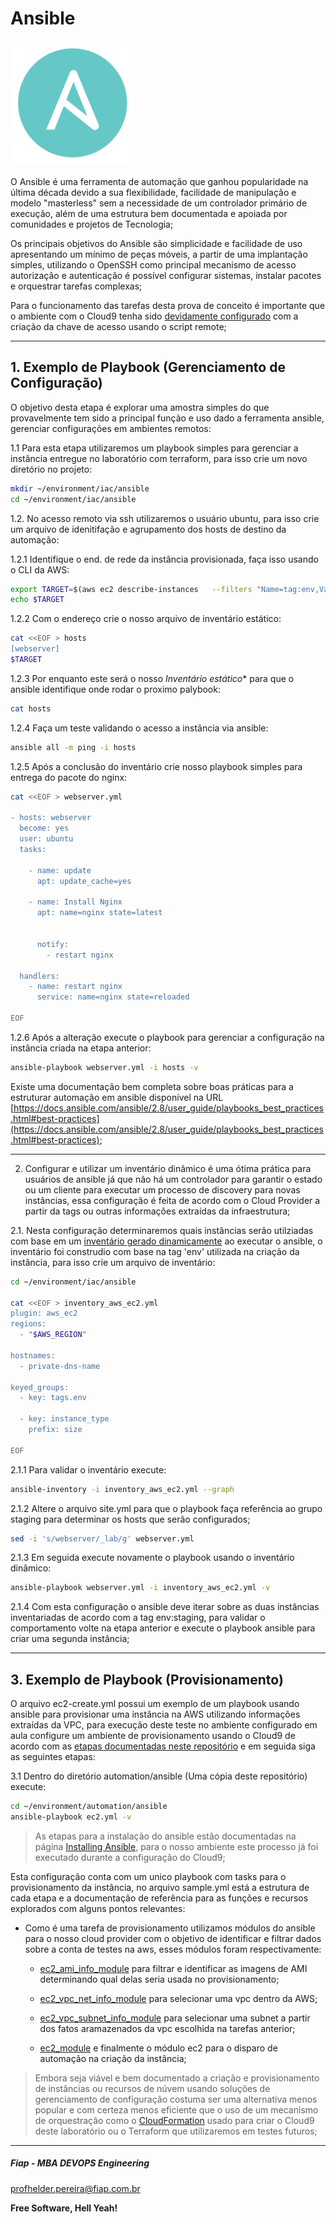 # Ansible

![ANSIBLE_01](images/ANSIBLE_01.png)

O Ansible é uma ferramenta de automação que ganhou popularidade na última década devido a sua flexibilidade, facilidade de manipulação e modelo "masterless" sem a necessidade de um controlador primário de execução, além de uma estrutura bem documentada e apoiada por comunidades e projetos de Tecnologia;

Os principais objetivos do Ansible são simplicidade e facilidade de uso apresentando um mínimo de peças móveis, a partir de uma implantação simples,  utilizando o OpenSSH como principal mecanismo de acesso autorização e autenticação é possível configurar sistemas, instalar pacotes e orquestrar tarefas complexas;

Para o funcionamento das tarefas desta prova de conceito é importante que o ambiente com o Cloud9 tenha sido [devidamente configurado](https://github.com/FiapDevOps/automation/tree/main/cloud9) com a criação da chave de acesso usando o script remote;

---

## 1. Exemplo de Playbook (Gerenciamento de Configuração)

O objetivo desta etapa é explorar uma amostra simples do que provavelmente tem sido a principal função e uso dado a ferramenta ansible, gerenciar configurações em ambientes remotos:

1.1 Para esta etapa utilizaremos um playbook simples para gerenciar a instância entregue no laboratório com terraform, para isso crie um novo diretório no projeto:

```sh
mkdir ~/environment/iac/ansible
cd ~/environment/iac/ansible
```

1.2. No acesso remoto via ssh utilizaremos o usuário ubuntu, para isso crie um arquivo de idenitifação e agrupamento dos hosts de destino da automação:

1.2.1 Identifique o end. de rede da instância provisionada, faça isso usando o CLI da AWS:

```sh
export TARGET=$(aws ec2 describe-instances   --filters "Name=tag:env,Values=lab" --query 'Reservations[].Instances[].PrivateIpAddress' --output text)
echo $TARGET
```

1.2.2 Com o endereço crie o nosso arquivo de inventário estático:

```sh
cat <<EOF > hosts
[webserver]
$TARGET

```

1.2.3 Por enquanto este será o nosso *Inventário estático** para que o ansible identifique onde rodar o proximo palybook:

```sh
cat hosts
```

1.2.4 Faça um teste validando o acesso a instância via ansible:

```sh
ansible all -m ping -i hosts
```

1.2.5 Após a conclusão do inventário crie nosso playbook simples para entrega do pacote do nginx:

```sh
cat <<EOF > webserver.yml

- hosts: webserver
  become: yes
  user: ubuntu
  tasks:

    - name: update
      apt: update_cache=yes   
   
    - name: Install Nginx
      apt: name=nginx state=latest


      notify:
        - restart nginx

  handlers:
    - name: restart nginx
      service: name=nginx state=reloaded

EOF
```

1.2.6 Após a alteração execute o playbook para gerenciar a configuração na instância criada na etapa anterior:

```sh
ansible-playbook webserver.yml -i hosts -v
```

Existe uma documentação bem completa sobre boas práticas para a estruturar automação em ansible disponível na URL [https://docs.ansible.com/ansible/2.8/user_guide/playbooks_best_practices.html#best-practices](https://docs.ansible.com/ansible/2.8/user_guide/playbooks_best_practices.html#best-practices);

---

2. Configurar e utilizar um inventário dinâmico é uma ótima prática para usuários de ansible já que não há um controlador para garantir o estado ou um cliente para executar um processo de discovery para novas instâncias, essa configuração é feita de acordo com o Cloud Provider a partir da tags ou outras informações extraídas da infraestrutura;

2.1. Nesta configuração determinaremos quais instâncias serão utilziadas com base em um [inventário gerado dinamicamente](https://docs.ansible.com/ansible/latest/collections/amazon/aws/aws_ec2_inventory.html) ao executar o ansible, o inventário foi construdio com base na tag 'env' utilizada na criação da instância, para isso crie um arquivo de inventário:

```sh
cd ~/environment/iac/ansible

cat <<EOF > inventory_aws_ec2.yml
plugin: aws_ec2
regions:
  - "$AWS_REGION"

hostnames:
  - private-dns-name

keyed_groups:
  - key: tags.env
  
  - key: instance_type
    prefix: size

EOF

```

2.1.1 Para validar o inventário execute:

```sh
ansible-inventory -i inventory_aws_ec2.yml --graph
```

2.1.2 Altere o arquivo site.yml para que o playbook faça referência ao grupo staging para determinar os hosts que serão configurados;

```sh
sed -i 's/webserver/_lab/g' webserver.yml
```

2.1.3 Em seguida execute novamente o playbook usando o inventário dinâmico:

```sh
ansible-playbook webserver.yml -i inventory_aws_ec2.yml -v
```

2.1.4 Com esta configuração o ansible deve iterar sobre as duas instâncias inventariadas de acordo com a tag env:staging, para validar o comportamento volte na etapa anterior e execute o playbook ansible para criar uma segunda instância;

---
## 3. Exemplo de Playbook (Provisionamento)

O arquivo ec2-create.yml possui um exemplo de um playbook usando ansible para provisionar uma instância na AWS utilizando informações extraídas da VPC, para execução deste teste no ambiente configurado em aula configure um ambiente de provisionamento usando o Cloud9 de acordo com as [etapas documentadas neste repositório](https://github.com/fiapdevops/automation/tree/main/cloud9) e em seguida siga as seguintes etapas:


3.1 Dentro do diretório automation/ansible (Uma cópia deste repositório) execute:

```sh
cd ~/environment/automation/ansible
ansible-playbook ec2.yml -v
```

> As etapas para a instalação do ansible estão documentadas na página [Installing Ansible](https://docs.ansible.com/ansible/latest/installation_guide/intro_installation.html#installing-ansible), para o nosso ambiente este processo já foi executado durante a configuração do Cloud9;

Esta configuração conta com um unico playbook com tasks para o provisionamento da instância, no arquivo sample.yml está a estrutura de cada etapa e a documentação de referência para as funções e recursos explorados com alguns pontos relevantes:

* Como é uma tarefa de provisionamento utilizamos módulos do ansible para o nosso cloud provider com o objetivo de identificar e filtrar dados sobre a conta de testes na aws, esses módulos foram respectivamente:

    * [ec2_ami_info_module](https://docs.ansible.com/ansible/latest/collections/amazon/aws/ec2_ami_info_module.html) para filtrar e identificar as imagens de AMI determinando qual delas seria usada no provisionamento;

    * [ec2_vpc_net_info_module](https://docs.ansible.com/ansible/latest/collections/amazon/aws/ec2_vpc_net_info_module.html) para selecionar uma vpc dentro da AWS;

    * [ec2_vpc_subnet_info_module](https://docs.ansible.com/ansible/latest/collections/amazon/aws/ec2_vpc_subnet_info_module.html) para selecionar uma subnet a partir dos fatos aramazenados da vpc escolhida na tarefas anterior;

    * [ec2_module](https://docs.ansible.com/ansible/latest/collections/amazon/aws/ec2_module.html) e finalmente o módulo ec2 para o disparo de automação na criação da instância;

> Embora seja viável e bem documentado a criação e provisionamento de instâncias ou recursos de núvem usando soluções de gerenciamento de configuração costuma ser uma alternativa menos popular e com certeza menos eficiente que o uso de um mecanismo de orquestração como o [CloudFormation](https://github.com/FiapDevOps/automation/blob/main/cloud9/templates/C9.yaml) usado para criar o Cloud9 deste laboratório ou o Terraform que utilizaremos em testes futuros;

---

##### Fiap - MBA DEVOPS Engineering
profhelder.pereira@fiap.com.br

**Free Software, Hell Yeah!**
